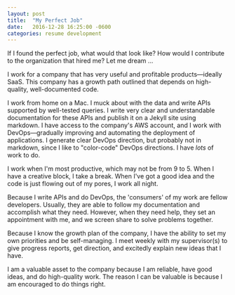 ```yaml
---
layout: post
title:  "My Perfect Job"
date:   2016-12-28 16:25:00 -0600
categories: resume development
---
```


If I found the perfect job, what would that look like?  How would I contribute to the organization that hired me?  Let me dream ...

I work for a company that has very useful and profitable products&#8212;ideally SaaS.  This company has a growth path outlined that depends on high-quality, well-documented code.

I work from home on a Mac.  I muck about with the data and write APIs supported by well-tested queries.  I write very clear and understandable documentation for these APIs and publish it on a Jekyll site using markdown.  I have access to the company's AWS account, and I work with DevOps&#8212;gradually improving and automating the deployment of applications.  I generate clear DevOps direction, but probably not in markdown, since I like to "color-code" DevOps directions.  I have *lots* of work to do.

I work when I'm most productive, which may not be from 9 to 5.  When I have a creative block, I take a break.  When I've got a good idea and the code is just flowing out of my pores, I work all night.

Because I write APIs and do DevOps, the 'consumers' of my work are fellow developers.  Usually, they are able to follow my documentation and accomplish what they need.  However, when they need help, they set an appointment with me, and we screen share to solve problems together.

Because I know the growth plan of the company, I have the ability  to set my own priorities and be self-managing.  I meet weekly with my supervisor(s) to give progress reports, get direction, and excitedly explain new ideas that I have.

I am a valuable asset to the company because I am reliable, have good ideas, and do high-quality work.  The reason I can be valuable is because I am encouraged to do things right.
